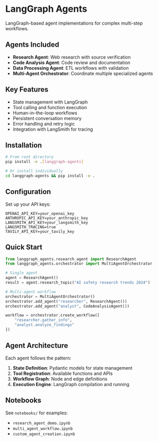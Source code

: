 # LangGraph Agents

LangGraph-based agent implementations for complex multi-step workflows.

## Agents Included

- **Research Agent**: Web research with source verification
- **Code Analysis Agent**: Code review and documentation
- **Data Processing Agent**: ETL workflows with validation
- **Multi-Agent Orchestrator**: Coordinate multiple specialized agents

## Key Features

- State management with LangGraph
- Tool calling and function execution
- Human-in-the-loop workflows  
- Persistent conversation memory
- Error handling and retry logic
- Integration with LangSmith for tracing

## Installation

```bash
# From root directory
pip install -e .[langgraph-agents]

# Or install individually
cd langgraph-agents && pip install -e .
```

## Configuration

Set up your API keys:

```
OPENAI_API_KEY=your_openai_key
ANTHROPIC_API_KEY=your_anthropic_key
LANGSMITH_API_KEY=your_langsmith_key
LANGSMITH_TRACING=true
TAVILY_API_KEY=your_tavily_key
```

## Quick Start

```python
from langgraph_agents.research_agent import ResearchAgent
from langgraph_agents.orchestrator import MultiAgentOrchestrator

# Single agent
agent = ResearchAgent()
result = agent.research_topic("AI safety research trends 2024")

# Multi-agent workflow
orchestrator = MultiAgentOrchestrator()
orchestrator.add_agent("researcher", ResearchAgent())
orchestrator.add_agent("analyst", CodeAnalysisAgent())

workflow = orchestrator.create_workflow([
    "researcher.gather_info",
    "analyst.analyze_findings"
])
```

## Agent Architecture

Each agent follows the pattern:
1. **State Definition**: Pydantic models for state management
2. **Tool Registration**: Available functions and APIs
3. **Workflow Graph**: Node and edge definitions
4. **Execution Engine**: LangGraph compilation and running

## Notebooks

See `notebooks/` for examples:
- `research_agent_demo.ipynb`
- `multi_agent_workflow.ipynb`
- `custom_agent_creation.ipynb`